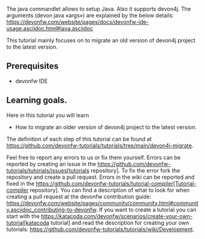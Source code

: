 The java commandlet allows to setup Java. Also it supports devon4j. The arguments (devon java «args») are explained by the below details: 
https://devonfw.com/website/pages/docs/devonfw-ide-usage.asciidoc.html#java.asciidoc

This tutorial mainly focuses on to migrate an old version of devon4j project to the latest version.
## Prerequisites
* devonfw IDE

## Learning goals.
Here in this tutorial you will learn 
* How to migrate an older version of devon4j project to the latest version.




The definition of each step of this tutorial can be found at https://github.com/devonfw-tutorials/tutorials/tree/main/devon4j-migrate. 

Feel free to report any errors to us or fix them yourself. Errors can be reported by creating an issue in the https://github.com/devonfw-tutorials/tutorials/issues[tutorials repository]. To fix the error fork the repository and create a pull request. Errors in the wiki can be reported and fixed in the https://github.com/devonfw-tutorials/tutorial-compiler[Tutorial-compiler repository].
You can find a description of what to look for when creating a pull request at the devonfw contribution guide: https://devonfw.com/website/pages/community/community.html#community.asciidoc_contributing-to-devonfw. If you want to create a tutorial you can start with the https://katacoda.com/devonfw/scenarios/create-your-own-tutorial[katacoda tutorial] and read the description for creating your own tutorials: https://github.com/devonfw-tutorials/tutorials/wiki/Development.

